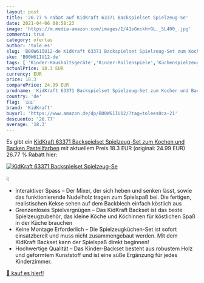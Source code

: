 ```yaml
---
layout: post
title: '26.77 % rabat auf KidKraft 63371 Backspielset Spielzeug-Se'
date: 2021-04-06 08:58:23
image: 'https://m.media-amazon.com/images/I/41sGnckh+GL._SL400_.jpg'
comments: true
category: ofertas
author: 'tole.es'
slug: 'B00W61IU12-de KidKraft 63371 Backspielset Spielzeug-Set zum Kochen und...'
sku: 'B00W61IU12-de'
tags: [ 'Kinder-Haushaltsgeräte','Kinder-Rollenspiele','Küchenspielzeug','Spielzeug','kidkraft', ]
actualPrice: 18.3 EUR
currency: EUR
price: 18.3
comparePrice: 24.99 EUR
prodname: 'KidKraft 63371 Backspielset Spielzeug-Set zum Kochen und Backen  Pastellfarben'
country: 'de'
flag: '🇩🇪'
brand: 'KidKraft'
buyurl: 'https://www.amazon.de/dp/B00W61IU12/?tag=tolees0ca-21'
descuento: '26.77'
average: '18.3'
---
```


Es gibt ein [KidKraft 63371 Backspielset Spielzeug-Set zum Kochen und Backen  Pastellfarben](https://www.amazon.de/dp/B00W61IU12/?tag=tolees0ca-21) mit aktuellem Preis 18.3 EUR (original: 24.99 EUR) 26.77 % Rabatt hier:

[![KidKraft 63371 Backspielset Spielzeug-Se](https://m.media-amazon.com/images/I/41sGnckh+GL._SL400_.jpg)](https://www.amazon.de/dp/B00W61IU12/?tag=tolees0ca-21)

ℹ️:

- Interaktiver Spass – Der Mixer, der sich heben und senken lässt, sowie das funktionierende Nudelholz tragen zum Spielspaß bei. Die fertigen, realistischen Kekse sehen auf dem Backblech einfach köstlich aus
- Grenzenloses Spielvergnügen – Das KidKraft Backset ist das beste Spielzeugzubehör, das kleine Köche und Köchinnen für köstlichen Spaß in der Küche brauchen
- Keine Montage Erforderlich – Die Spielzeugküchen-Set ist sofort einsatzbereit und muss nicht zusammengebaut werden. Mit dem KidKraft Backset kann der Spielspaß direkt beginnen!
- Hochwertige Qualität – Das Kinder-Backset besteht aus robustem Holz und geformtem Kunststoff und ist eine süße Ergänzung für jedes Kinderzimmer.

[🛒 kauf es hier!!](https://www.amazon.de/dp/B00W61IU12/?tag=tolees0ca-21)
